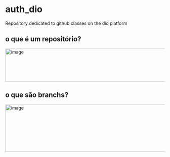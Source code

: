 # auth_dio
Repository dedicated to github classes on the dio platform

## o que é um repositório?
<img width="629" height="105" alt="image" src="https://github.com/user-attachments/assets/66ce377a-d18b-4717-9706-5ef5dfd5d839" />

## o que são branchs?
<img width="638" height="150" alt="image" src="https://github.com/user-attachments/assets/512bccad-f1ba-4676-9760-dbf08be36abf" />
